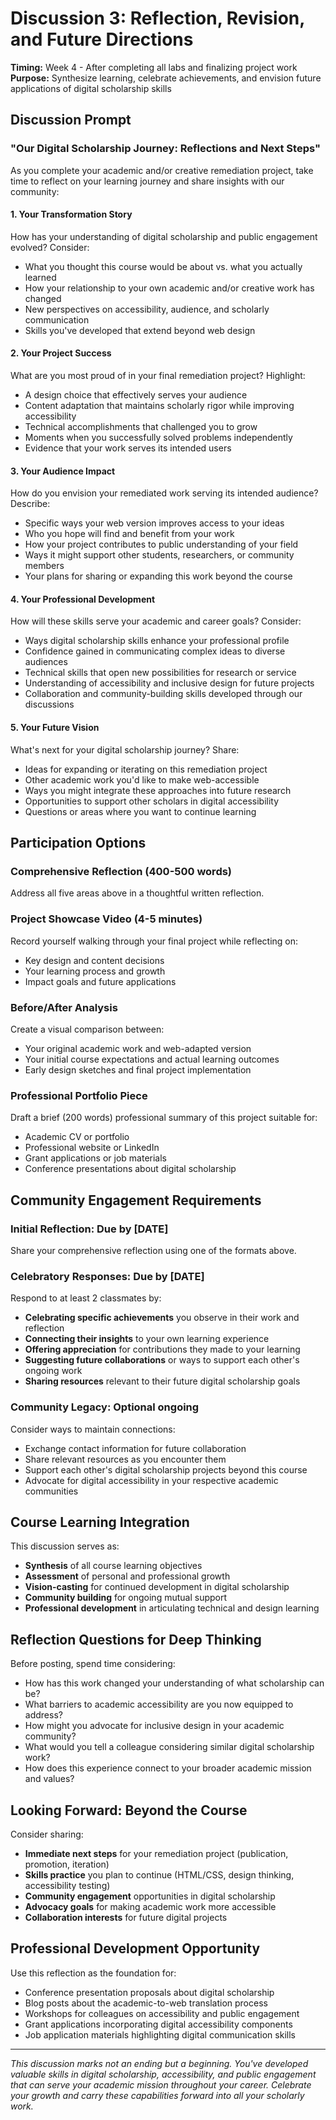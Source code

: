 # Discussion 3: Reflection, Revision, and Future Directions

**Timing:** Week 4 - After completing all labs and finalizing project work  
**Purpose:** Synthesize learning, celebrate achievements, and envision future applications of digital scholarship skills

## Discussion Prompt

### **"Our Digital Scholarship Journey: Reflections and Next Steps"**

As you complete your academic and/or creative remediation project, take time to reflect on your learning journey and share insights with our community:

#### **1. Your Transformation Story** 
How has your understanding of digital scholarship and public engagement evolved? Consider:
- What you thought this course would be about vs. what you actually learned
- How your relationship to your own academic and/or creative work has changed
- New perspectives on accessibility, audience, and scholarly communication
- Skills you've developed that extend beyond web design

#### **2. Your Project Success** 
What are you most proud of in your final remediation project? Highlight:
- A design choice that effectively serves your audience
- Content adaptation that maintains scholarly rigor while improving accessibility
- Technical accomplishments that challenged you to grow
- Moments when you successfully solved problems independently
- Evidence that your work serves its intended users

#### **3. Your Audience Impact** 
How do you envision your remediated work serving its intended audience? Describe:
- Specific ways your web version improves access to your ideas
- Who you hope will find and benefit from your work
- How your project contributes to public understanding of your field
- Ways it might support other students, researchers, or community members
- Your plans for sharing or expanding this work beyond the course

#### **4. Your Professional Development** 
How will these skills serve your academic and career goals? Consider:
- Ways digital scholarship skills enhance your professional profile
- Confidence gained in communicating complex ideas to diverse audiences
- Technical skills that open new possibilities for research or service
- Understanding of accessibility and inclusive design for future projects
- Collaboration and community-building skills developed through our discussions

#### **5. Your Future Vision** 
What's next for your digital scholarship journey? Share:
- Ideas for expanding or iterating on this remediation project
- Other academic work you'd like to make web-accessible
- Ways you might integrate these approaches into future research
- Opportunities to support other scholars in digital accessibility
- Questions or areas where you want to continue learning

## Participation Options

### **Comprehensive Reflection (400-500 words)**
Address all five areas above in a thoughtful written reflection.

### **Project Showcase Video (4-5 minutes)**
Record yourself walking through your final project while reflecting on:
- Key design and content decisions
- Your learning process and growth
- Impact goals and future applications

### **Before/After Analysis**
Create a visual comparison between:
- Your original academic work and web-adapted version
- Your initial course expectations and actual learning outcomes
- Early design sketches and final project implementation

### **Professional Portfolio Piece**
Draft a brief (200 words) professional summary of this project suitable for:
- Academic CV or portfolio
- Professional website or LinkedIn
- Grant applications or job materials
- Conference presentations about digital scholarship

## Community Engagement Requirements

### **Initial Reflection:** Due by [DATE]
Share your comprehensive reflection using one of the formats above.

### **Celebratory Responses:** Due by [DATE]
Respond to at least 2 classmates by:
- **Celebrating specific achievements** you observe in their work and reflection
- **Connecting their insights** to your own learning experience
- **Offering appreciation** for contributions they made to your learning
- **Suggesting future collaborations** or ways to support each other's ongoing work
- **Sharing resources** relevant to their future digital scholarship goals

### **Community Legacy:** Optional ongoing
Consider ways to maintain connections:
- Exchange contact information for future collaboration
- Share relevant resources as you encounter them
- Support each other's digital scholarship projects beyond this course
- Advocate for digital accessibility in your respective academic communities

## Course Learning Integration

This discussion serves as:
- **Synthesis** of all course learning objectives
- **Assessment** of personal and professional growth
- **Vision-casting** for continued development in digital scholarship
- **Community building** for ongoing mutual support
- **Professional development** in articulating technical and design learning

## Reflection Questions for Deep Thinking

Before posting, spend time considering:
- How has this work changed your understanding of what scholarship can be?
- What barriers to academic accessibility are you now equipped to address?
- How might you advocate for inclusive design in your academic community?
- What would you tell a colleague considering similar digital scholarship work?
- How does this experience connect to your broader academic mission and values?

## Looking Forward: Beyond the Course

Consider sharing:
- **Immediate next steps** for your remediation project (publication, promotion, iteration)
- **Skills practice** you plan to continue (HTML/CSS, design thinking, accessibility testing)
- **Community engagement** opportunities in digital scholarship
- **Advocacy goals** for making academic work more accessible
- **Collaboration interests** for future digital projects

## Professional Development Opportunity

Use this reflection as the foundation for:
- Conference presentation proposals about digital scholarship
- Blog posts about the academic-to-web translation process
- Workshops for colleagues on accessibility and public engagement
- Grant applications incorporating digital accessibility components
- Job application materials highlighting digital communication skills

---

*This discussion marks not an ending but a beginning. You've developed valuable skills in digital scholarship, accessibility, and public engagement that can serve your academic mission throughout your career. Celebrate your growth and carry these capabilities forward into all your scholarly work.*
